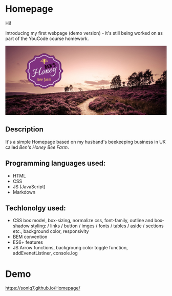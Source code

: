 # Homepage

Hi!

Introducing my first webpage (demo version) - it's still being worked on as part of the YouCode course homework.

![Bens Honey](https://github.com/Soniq7/Homepage/blob/main/images/heather-hills.jpg?raw=true)

## Description

It's a simple Homepage based on my husband's beekeeping business in UK called *Ben's Honey Bee Farm*.



## Programming languages used:

- HTML
- CSS
- JS (JavaScript)
- Markdown

## Techlonolgy used:

- CSS box model, box-sizing, normalize css, font-family, outline and box-shadow styling: / links / button / imges / fonts / tables / aside / sections etc., background color, responsivity
- BEM convention
- ES6+ features
- JS Arrow functions, backgroung color toggle function, addEvenetListiner, console.log

# Demo

https://soniq7.github.io/Homepage/
